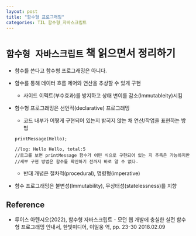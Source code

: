 ```yaml
---
layout: post
title: "함수형 프로그래밍"
categories: TIL 함수형_자바스크립트
---
```


# `함수형 자바스크립트` 책 읽으면서 정리하기

- 함수를 쓴다고 함수형 프로그래밍은 아니다.
- 함수를 통해 데이터 흐름 제어와 연산을 추상할 수 있게 구현
    - 사이드 이펙트(부수효과)를 방지하고 상태 변이를 감소(Immutableity)시킴
- 함수형 프로그래밍은 선언적(declarative) 프로그래밍
    - 코드 내부가 어떻게 구현되어 있는지 밝히지 않는 채 연산/작업을 표현하는 방법
    
    ```tsx
    printMessage(Hello);
    
    //log: Hello Hello, total:5
    //로그를 보면 printMessage 함수가 어떤 식으로 구현되어 있는 지 추측은 가능하지만
    //세부 구현 방법은 함수를 확인하기 전까지 바로 알 수 없다.
    ```
    
    - 반대 개념은 절차적(procedural), 명령형(imperative)
- 함수 프로그래밍은 불변성(Immutability), 무상태성(statelessness)를 지향


## Reference
- 루이스 아텐시오(2022), 함수형 자바스크립트 - 모던 웹 개발에 충실한 실전 함수형 프로그래밍 안내서, 한빛미디어, 이일웅 역, pp. 23-30 2018.02.09

